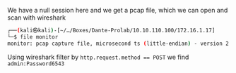 We have a null session here and we get a pcap file, which we can open and scan with wireshark

```bash
┌──(kali㉿kali)-[~/…/Boxes/Dante-Prolab/10.10.110.100/172.16.1.17]
└─$ file monitor 
monitor: pcap capture file, microsecond ts (little-endian) - version 2.4 (Ethernet, capture length 65535)
```

Using wireshark filter by `http.request.method == POST` we find `admin:Password6543`
